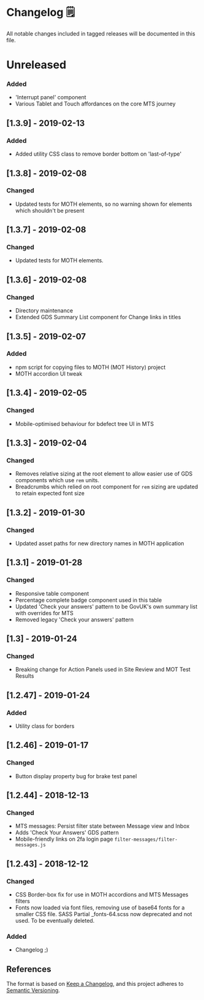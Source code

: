 # Changelog 🗒️
All notable changes included in tagged releases will be documented in this file.

# Unreleased
### Added
- 'Interrupt panel' component
- Various Tablet and Touch affordances on the core MTS journey

## [1.3.9] - 2019-02-13
### Added
- Added utility CSS class to remove border bottom on 'last-of-type'

## [1.3.8] - 2019-02-08
### Changed
- Updated tests for MOTH elements, so no warning shown for elements which shouldn't be present

## [1.3.7] - 2019-02-08
### Changed
- Updated tests for MOTH elements.

## [1.3.6] - 2019-02-08
### Changed
- Directory maintenance
- Extended GDS Summary List component for Change links in titles

## [1.3.5] - 2019-02-07
### Added
- npm script for copying files to MOTH (MOT History) project
- MOTH accordion UI tweak

## [1.3.4] - 2019-02-05
### Changed
- Mobile-optimised behaviour for bdefect tree UI in MTS

## [1.3.3] - 2019-02-04
### Changed
- Removes relative sizing at the root element to allow easier use of GDS components which use `rem` units.
- Breadcrumbs which relied on root component for `rem` sizing are updated to retain expected font size

## [1.3.2] - 2019-01-30
### Changed
- Updated asset paths for new directory names in MOTH application

## [1.3.1] - 2019-01-28
### Changed
- Responsive table component
- Percentage complete badge component used in this table
- Updated 'Check your answers' pattern to be GovUK's own summary list with overrides for MTS
- Removed legacy 'Check your answers' pattern

## [1.3] - 2019-01-24
### Changed
- Breaking change for Action Panels used in Site Review and MOT Test Results

## [1.2.47] - 2019-01-24
### Added
- Utility class for borders

## [1.2.46] - 2019-01-17
### Changed
- Button display property bug for brake test panel

## [1.2.44] - 2018-12-13
### Changed
- MTS messages: Persist filter state between Message view and Inbox 
- Adds 'Check Your Answers' GDS pattern
- Mobile-friendly links on 2fa login page
`filter-messages/filter-messages.js`  

## [1.2.43] - 2018-12-12
### Changed
- CSS Border-box fix for use in MOTH accordions and MTS Messages filters
- Fonts now loaded via font files, removing use of base64 fonts for a smaller CSS file. SASS Partial _fonts-64.scss now deprecated and not used. To be eventually deleted.

### Added 
- Changelog ;) 


## References
The format is based on [Keep a Changelog](https://keepachangelog.com/en/1.0.0/),
and this project adheres to [Semantic Versioning](https://semver.org/spec/v2.0.0.html).
